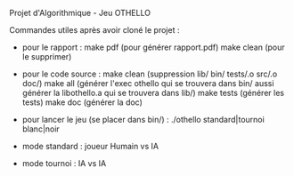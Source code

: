 Projet d'Algorithmique - Jeu OTHELLO

Commandes utiles après avoir cloné le projet :
- pour le rapport : make pdf (pour générer rapport.pdf)
                    make clean (pour le supprimer)
- pour le code source : make clean (suppression lib/ bin/ tests/.o src/.o doc/)
                        make all (générer l'exec othello qui se trouvera dans bin/ aussi générer la libothello.a qui se trouvera dans lib/)
                        make tests (générer les tests)
                        make doc (générer la doc)
- pour lancer le jeu (se placer dans bin/) : ./othello standard|tournoi blanc|noir

- mode standard : joueur Humain vs IA
- mode tournoi : IA vs IA
